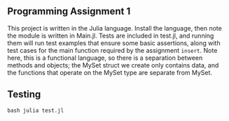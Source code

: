 ## Programming Assignment 1

This project is written in the Julia language. Install the language, then note the module is
written in Main.jl. Tests are included in test.jl, and running them will run test examples
that ensure some basic assertions, along with test cases for the main function required
by the assignment ```insert```. Note here, this is a functional language, so there is a
separation between methods and objects; the MySet struct we create only contains data, and
the functions that operate on the MySet type are separate from MySet.

## Testing

```bash julia test.jl```
